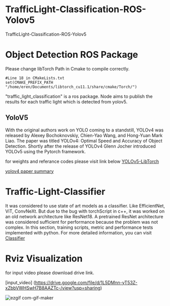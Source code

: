 # TrafficLight-Classification-ROS-Yolov5
TrafficLight-Classification-ROS-Yolov5

# Object Detection ROS Package

Please change libTorch Path in Cmake to compile correctly.

    #Line 18 in CMakeLists.txt
    set(CMAKE_PREFIX_PATH "/home/eren/Documents/libtorch_cu11.1/share/cmake/Torch/")

"traffic_light_classification" is a ros package. Node aims to publish the results for each traffic light which is detected from yolov5.

## YoloV5  
With the original authors work on YOLO coming to a standstill, YOLOv4 was released by Alexey Bochoknovskiy, Chien-Yao Wang, and Hong-Yuan Mark Liao. The paper was titled YOLOv4: Optimal Speed and Accuracy of Object Detection. Shortly after the release of YOLOv4 Glenn Jocher introduced YOLOv5 using the Pytorch framework.

for weights and referance codes please visit link below
[YOLOv5-LibTorch](https://github.com/Nebula4869/YOLOv5-LibTorch.git)

[yolov4 paper summary](https://towardsdatascience.com/yolo-v4-optimal-speed-accuracy-for-object-detection-79896ed47b50)


# Traffic-Light-Classifier

It was considered to use state of art models as a classifier. Like EfficientNet, ViT, ConvNeXt. But due to the bug with torchScript in c++, it was worked on an old network architecture like ResNet18. A pretrained ResNet architecture was considered sufficient for performance because the problem was not complex. In this section, training scripts, metric and performance tests implemented with python. For more detailed information, you can visit [Classifier](train_module/ReadMe.md)


# Rviz Visualization
for input video please download drive link.

[input_video] (https://drive.google.com/file/d/1L5DMnn-yT53Z-xZbbVWHSwH7B8AAZTc-/view?usp=sharing)

![ezgif com-gif-maker](https://user-images.githubusercontent.com/37477289/162274767-fbe384fe-4202-4fd9-9c7d-e63c1196c528.gif)
